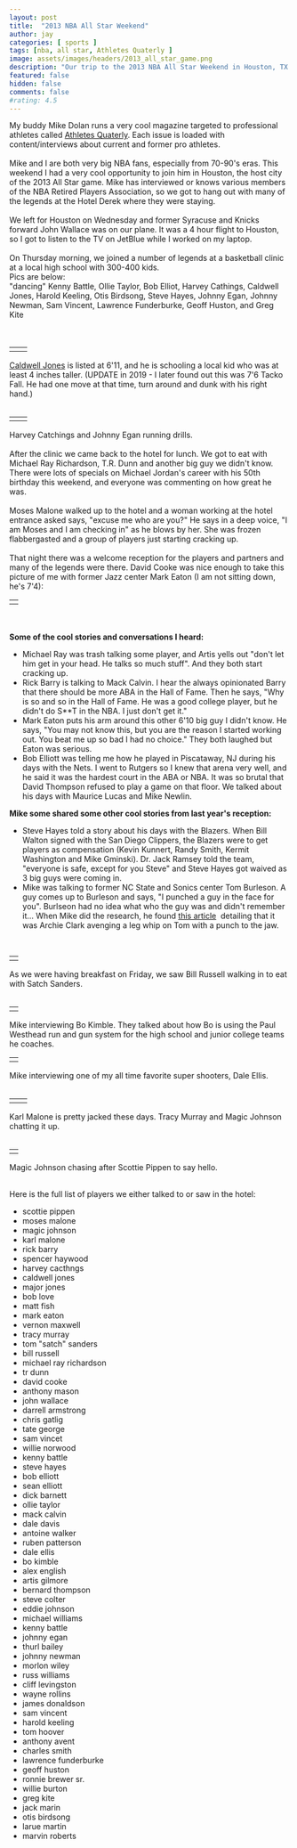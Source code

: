 ```yaml
---
layout: post
title:  "2013 NBA All Star Weekend"
author: jay
categories: [ sports ]
tags: [nba, all star, Athletes Quaterly ]
image: assets/images/headers/2013_all_star_game.png
description: "Our trip to the 2013 NBA All Star Weekend in Houston, TX."
featured: false
hidden: false
comments: false
#rating: 4.5
---
```

<div>My buddy Mike Dolan runs a very cool magazine targeted to professional athletes called <a href="https://athletesquarterly.com/" target=_blank>Athletes Quaterly</a>. Each issue is loaded with content/interviews about current and former pro athletes. </div>
<div>&nbsp;</div>
<div>Mike and I are both very big NBA fans, especially from 70-90's eras. This weekend I had a very cool opportunity to join him in Houston, the host city of the 2013 All Star game. Mike has interviewed or knows various members of the NBA Retired Players Association, so we got to hang out with many of the legends at the Hotel Derek where they were staying.</div>
<div>&nbsp;</div>
<div>We left for Houston on Wednesday and former Syracuse and Knicks forward John Wallace was on our plane. It was a 4 hour flight to Houston, so I got to listen to the TV on JetBlue while I worked on my laptop.&nbsp;</div>
<div>&nbsp;</div>
<div>On Thursday morning, we joined a number of legends at a basketball clinic at a local high school with 300-400 kids. </div>
<div>Pics are below:</div>
<div><img src="https://web.archive.org/web/20130923064128im_/http://jaygrossman.com/image.axd?picture=%2f2013%2f02%2fclinic.jpg" alt="" /><br />"dancing" Kenny Battle, Ollie Taylor, Bob Elliot, Harvey Cathings, Caldwell Jones, Harold Keeling, Otis Birdsong, Steve Hayes, Johnny Egan, Johnny Newman, Sam Vincent, Lawrence Funderburke, Geoff Huston, and Greg Kite</div>
<div>&nbsp;</div>
<div>&nbsp;</div>
<table border="0" cellspacing="0" cellpadding="0">
<tbody>
<tr>
<td valign="bottom"><img src="https://web.archive.org/web/20130923064128im_/http://jaygrossman.com/image.axd?picture=%2f2013%2f02%2fcaldwell2.jpg" alt="" /></td>
<td valign="bottom"><img src="https://web.archive.org/web/20130923064128im_/http://jaygrossman.com/image.axd?picture=%2f2013%2f02%2fcaldwell.jpg" alt="" /></td>
</tr>
</tbody>
</table>
<a  href="https://www.basketball-reference.com/players/j/jonesca01.html" target="_blank">Caldwell Jones</a>&nbsp;is listed at 6'11, and he is schooling a local kid who was at least 4 inches taller. (UPDATE in 2019 - I later found out this was 7'6 Tacko Fall. He had one move at that time, turn around and dunk with his right hand.)<br /><br />
<table border="0" cellspacing="0" cellpadding="0">
<tbody>
<tr>
<td valign="bottom"><img src="https://web.archive.org/web/20130923064128im_/http://jaygrossman.com/image.axd?picture=%2f2013%2f02%2fcatchings.jpg" alt="" /></td>
<td valign="bottom"><img src="https://web.archive.org/web/20130923064128im_/http://jaygrossman.com/image.axd?picture=%2f2013%2f02%2fegan.jpg" alt="" /></td>
</tr>
</tbody>
</table>
Harvey Catchings and Johnny Egan running drills.
<div><br />After the clinic we came back to the hotel for lunch. We got to eat with Michael Ray Richardson, T.R. Dunn and another big guy we didn't know. There were lots of specials on Michael Jordan's career with his 50th birthday this weekend, and everyone was commenting on how great he was.</div>
<div>&nbsp;</div>
<div>Moses Malone walked up to the hotel and a woman working at the hotel entrance asked says, "excuse me who are you?" He says in a deep voice, "I am Moses and I am checking in" as he blows by her. She was frozen flabbergasted and a group of players just starting cracking up.</div>
<div>&nbsp;</div>
<div>That night there was a welcome reception for the players and partners and many of the legends were there. David Cooke was nice enough to take this picture of me with former Jazz center Mark Eaton (I am not sitting down, he's 7'4):</div>
<table border="0" cellspacing="0" cellpadding="0">
<tbody>
<tr>
<td><img src="https://web.archive.org/web/20130923064128im_/http://jaygrossman.com/image.axd?picture=%2f2013%2f02%2fmark.jpg" alt="" /></td>
</tr>
</tbody>
</table>
<div>&nbsp;</div>
<div>&nbsp;</div>
<div><strong>Some of the cool stories and conversations I heard:</strong></div>
<div>
<ul>
<li>Michael Ray was trash talking some player, and Artis yells out "don't let him get in your head. He talks so much stuff". And they both start cracking up.</li>
<li>Rick Barry is talking to Mack Calvin. I hear the always opinionated Barry that there should be more ABA in the Hall of Fame. Then he says, "Why is so and so in the Hall of Fame. He was a good college player, but he didn't do S**T in the NBA. I just don't get it."</li>
<li>Mark Eaton puts his arm around this other 6'10 big guy I didn't know. He says, "You may not know this, but you are the reason I started working out. You beat me up so bad I had no choice." They both laughed but Eaton was serious.</li>
<li>Bob Elliott was telling me how he played in Piscataway, NJ during his days with the Nets. I went to Rutgers so I knew that arena very well, and he said it was the hardest court in the ABA or NBA. It was so brutal that David Thompson refused to play a game on that floor. We talked about his days with Maurice Lucas and Mike Newlin.&nbsp;</li>
</ul>
</div>
<div><strong>Mike some shared some other cool stories from last year's reception:</strong></div>
<div>
<ul>
<li>Steve Hayes told a story about his days with the Blazers. When Bill Walton signed with the San Diego Clippers, the Blazers were to get players as compensation (Kevin Kunnert, Randy Smith, Kermit Washington and Mike Gminski). Dr. Jack Ramsey told the team, "everyone is safe, except for you Steve" and Steve Hayes got waived as 3 big guys were coming in.</li>
<li>Mike was talking to former NC State and Sonics center Tom Burleson. A guy comes up to Burleson and says, "I punched a guy in the face for you". Burlseon had no idea what who the guy was and didn't remember it... When Mike did the research, he found&nbsp;<a  href="https://web.archive.org/web/20130923064128/http://news.google.com/newspapers?nid=1310&amp;dat=19750201&amp;id=GMITAAAAIBAJ&amp;sjid=ldkDAAAAIBAJ&amp;pg=6800,79941" target="_blank">this article</a>&nbsp; detailing that it was Archie Clark avenging a leg whip on Tom with a punch to the jaw.</li>
</ul>
</div>
<div>&nbsp;</div>
<table border="0" cellspacing="0" cellpadding="0">
<tbody>
<tr>
<td><img src="https://web.archive.org/web/20130923064128im_/http://jaygrossman.com/image.axd?picture=%2f2013%2f02%2frussell.jpg" alt="" /></td>
</tr>
</tbody>
</table>
<div>As we were having breakfast on Friday, we saw Bill Russell walking in to eat with Satch Sanders.</div>
<div>&nbsp;</div>
<table border="0" cellspacing="0" cellpadding="0">
<tbody>
<tr>
<td><img src="https://web.archive.org/web/20130923064128im_/http://jaygrossman.com/image.axd?picture=%2f2013%2f02%2fbo.jpg" alt="" /></td>
</tr>
</tbody>
</table>
<p>Mike interviewing Bo Kimble. They talked about how Bo is using the Paul Westhead run and gun system for the high school and junior college teams he coaches.</p>
<table border="0" cellspacing="0" cellpadding="0">
<tbody>
<tr>
<td><img src="https://web.archive.org/web/20130923064128im_/http://jaygrossman.com/image.axd?picture=%2f2013%2f02%2fdale.jpg" alt="" /></td>
</tr>
</tbody>
</table>
<p>Mike interviewing one of my all time favorite super shooters, Dale Ellis.&nbsp;<br />&nbsp;</p>
<table border="0" cellspacing="0" cellpadding="0">
<tbody>
<tr>
<td valign="bottom"><img src="https://web.archive.org/web/20130923064128im_/http://jaygrossman.com/image.axd?picture=%2f2013%2f02%2fkarl.jpg" alt="" /></td>
<td valign="bottom"><img src="https://web.archive.org/web/20130923064128im_/http://jaygrossman.com/image.axd?picture=%2f2013%2f02%2fmagic-tracy.jpg" alt="" /></td>
</tr>
</tbody>
</table>
<p>Karl Malone is pretty jacked these days. Tracy Murray and Magic Johnson chatting it up.<br /><br /></p>
<table border="0" cellspacing="0" cellpadding="0">
<tbody>
<tr>
<td><img src="https://web.archive.org/web/20130923064128im_/http://jaygrossman.com/image.axd?picture=%2f2013%2f02%2fmagic2.jpg" alt="" /></td>
</tr>
</tbody>
</table>
<p>Magic Johnson chasing after Scottie Pippen to say hello.</p>
<div>&nbsp;</div>
<div>Here is the full list of players we either talked to or saw in the hotel:</div>
<ul>
<li>scottie pippen</li>
<li>moses malone</li>
<li>magic johnson</li>
<li>karl malone</li>
<li>rick barry</li>
<li>spencer haywood</li>
<li>harvey cacthngs</li>
<li>caldwell jones</li>
<li>major jones</li>
<li>bob love</li>
<li>matt fish</li>
<li>mark eaton</li>
<li>vernon maxwell</li>
<li>tracy murray</li>
<li>tom "satch" sanders</li>
<li>bill russell</li>
<li>michael ray richardson</li>
<li>tr dunn</li>
<li>david cooke</li>
<li>anthony mason</li>
<li>john wallace</li>
<li>darrell armstrong</li>
<li>chris gatlig</li>
<li>tate george</li>
<li>sam vincet</li>
<li>willie norwood</li>
<li>kenny battle</li>
<li>steve hayes</li>
<li>bob elliott</li>
<li>sean elliott</li>
<li>dick barnett</li>
<li>ollie taylor</li>
<li>mack calvin</li>
<li>dale davis</li>
<li>antoine walker&nbsp;</li>
<li>ruben patterson</li>
<li>dale ellis</li>
<li>bo kimble</li>
<li>alex english</li>
<li>artis gilmore</li>
<li>bernard thompson</li>
<li>steve colter</li>
<li>eddie johnson</li>
<li>michael williams</li>
<li>kenny battle</li>
<li>johnny egan</li>
<li>thurl bailey</li>
<li>johnny newman</li>
<li>morlon wiley</li>
<li>russ williams</li>
<li>cliff levingston</li>
<li>wayne rollins</li>
<li>james donaldson</li>
<li>sam vincent</li>
<li>harold keeling</li>
<li>tom hoover</li>
<li>anthony avent</li>
<li>charles smith</li>
<li>lawrence funderburke</li>
<li>geoff huston</li>
<li>ronnie brewer sr.</li>
<li>willie burton</li>
<li>greg kite</li>
<li>jack marin</li>
<li>otis birdsong</li>
<li>larue martin</li>
<li>marvin roberts</li>
</ul>
